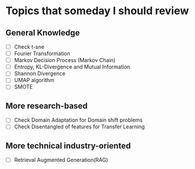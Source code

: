 # Topics that someday I should review

## General Knowledge
- [ ] Check t-sne
- [ ] Fourier Transformation
- [ ] Markov Decision Process (Markov Chain)
- [ ] Entropy, KL-Divergence and Mutual Information
- [ ] Shannon Divergence
- [ ] UMAP algorithm
- [ ] SMOTE

## More research-based
- [ ] Check Domain Adaptation for Domain shift problems
- [ ] Check Disentangled of features for Transfer Learning

## More technical industry-oriented
- [ ] Retrieval Augmented Generation(RAG)